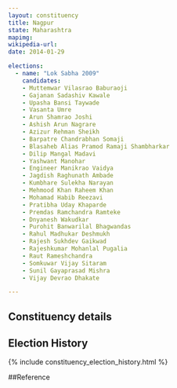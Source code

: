 ```yaml
---
layout: constituency
title: Nagpur
state: Maharashtra
mapimg: 
wikipedia-url: 
date: 2014-01-29

elections: 
  - name: "Lok Sabha 2009"
    candidates: 
    - Muttemwar Vilasrao Baburaoji 
    - Gajanan Sadashiv Kawale 
    - Upasha Bansi Taywade 
    - Vasanta Umre 
    - Arun Shamrao Joshi 
    - Ashish Arun Nagrare 
    - Azizur Rehman Sheikh 
    - Barpatre Chandrabhan Somaji 
    - Blasaheb Alias Pramod Ramaji Shambharkar 
    - Dilip Mangal Madavi 
    - Yashwant Manohar 
    - Engineer Manikrao Vaidya 
    - Jagdish Raghunath Ambade 
    - Kumbhare Sulekha Narayan 
    - Mehmood Khan Raheem Khan 
    - Mohamad Habib Reezavi 
    - Pratibha Uday Khaparde 
    - Premdas Ramchandra Ramteke 
    - Dnyanesh Wakudkar 
    - Purohit Banwarilal Bhagwandas 
    - Rahul Madhukar Deshmukh 
    - Rajesh Sukhdev Gaikwad 
    - Rajeshkumar Mohanlal Pugalia 
    - Raut Rameshchandra 
    - Somkuwar Vijay Sitaram 
    - Sunil Gayaprasad Mishra 
    - Vijay Devrao Dhakate 

---
```

## Constituency details


## Election History
{% include constituency_election_history.html %}

##Reference
